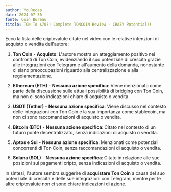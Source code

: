 ```yaml
---
author: YouRecap
date: 2024-07-30
fonte: Coin Bureau
titolo: TON To $70?! Complete TONCOIN Review - CRAZY Potential!!
---
```


Ecco la lista delle criptovalute citate nel video con le relative intenzioni di acquisto o vendita dell'autore:

1. **Ton Coin** - **Acquisto**: L'autore mostra un atteggiamento positivo nei confronti di Ton Coin, evidenziando il suo potenziale di crescita grazie alle integrazioni con Telegram e all'aumento della domanda, nonostante ci siano preoccupazioni riguardo alla centralizzazione e alla regolamentazione.

2. **Ethereum (ETH)** - **Nessuna azione specifica**: Viene menzionato come parte della discussione sulle attuali possibilità di bridging con Ton Coin, ma non ci sono indicazioni chiare di acquisto o vendita.

3. **USDT (Tether)** - **Nessuna azione specifica**: Viene discusso nel contesto delle integrazioni con Ton Coin e la sua importanza come stablecoin, ma non ci sono raccomandazioni di acquisto o vendita.

4. **Bitcoin (BTC)** - **Nessuna azione specifica**: Citato nel contesto di un futuro ponte decentralizzato, senza indicazioni di acquisto o vendita.

5. **Aptos e Sui** - **Nessuna azione specifica**: Menzionati come potenziali concorrenti di Ton Coin, senza raccomandazioni di acquisto o vendita.

6. **Solana (SOL)** - **Nessuna azione specifica**: Citato in relazione alle sue posizioni sui pagamenti cripto, senza indicazioni di acquisto o vendita.

In sintesi, l'autore sembra suggerire di **acquistare Ton Coin** a causa del suo potenziale di crescita e delle sue integrazioni con Telegram, mentre per le altre criptovalute non ci sono chiare indicazioni di azione.
